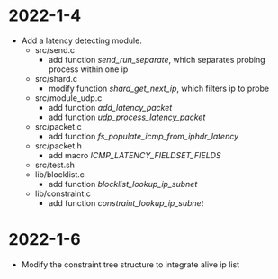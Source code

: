 # 2022-1-4
- Add a latency detecting module.
	- src/send.c 
		- add function *send_run_separate*, which separates probing process within one ip
	- src/shard.c
		- modify function *shard_get_next_ip*, which filters ip to probe
	- src/module_udp.c
		- add function *add_latency_packet*
		- add function *udp_process_latency_packet*
	- src/packet.c
		- add function *fs_populate_icmp_from_iphdr_latency*
	- src/packet.h
		- add macro *ICMP_LATENCY_FIELDSET_FIELDS*
	- src/test.sh
	- lib/blocklist.c
		- add function *blocklist_lookup_ip_subnet*
	- lib/constraint.c
		- add function *constraint_lookup_ip_subnet*

# 2022-1-6
- Modify the constraint tree structure to integrate alive ip list
